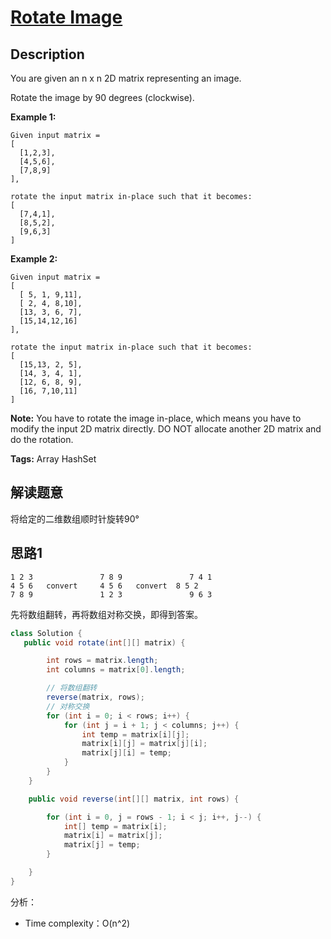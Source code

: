 # [Rotate Image][title]

## Description

You are given an n x n 2D matrix representing an image.

Rotate the image by 90 degrees (clockwise).

**Example 1:**

```
Given input matrix = 
[
  [1,2,3],
  [4,5,6],
  [7,8,9]
],

rotate the input matrix in-place such that it becomes:
[
  [7,4,1],
  [8,5,2],
  [9,6,3]
]
```
**Example 2:**
```
Given input matrix =
[
  [ 5, 1, 9,11],
  [ 2, 4, 8,10],
  [13, 3, 6, 7],
  [15,14,12,16]
], 

rotate the input matrix in-place such that it becomes:
[
  [15,13, 2, 5],
  [14, 3, 4, 1],
  [12, 6, 8, 9],
  [16, 7,10,11]
]
```

**Note:**
You have to rotate the image in-place, which means you have to modify the input 2D matrix directly. DO NOT allocate another 2D matrix and do the rotation.

**Tags:** Array HashSet

## 解读题意
将给定的二维数组顺时针旋转90°
## 思路1 
    1 2 3				7 8 9				7 4 1			
    4 5 6	convert     4 5 6	convert	 8 5 2	  
    7 8 9				1 2 3			    9 6 3

先将数组翻转，再将数组对称交换，即得到答案。
```java
class Solution {
   public void rotate(int[][] matrix) {

        int rows = matrix.length;
        int columns = matrix[0].length;

        // 将数组翻转
        reverse(matrix, rows);
        // 对称交换
        for (int i = 0; i < rows; i++) {
            for (int j = i + 1; j < columns; j++) {
                int temp = matrix[i][j];
                matrix[i][j] = matrix[j][i];
                matrix[j][i] = temp;
            }
        }
    }

    public void reverse(int[][] matrix, int rows) {

        for (int i = 0, j = rows - 1; i < j; i++, j--) {
            int[] temp = matrix[i];
            matrix[i] = matrix[j];
            matrix[j] = temp;
        }

    }
}
```
分析：
- Time complexity：O(n^2)


[title]: https://leetcode.com/problems/rotate-image/description/
